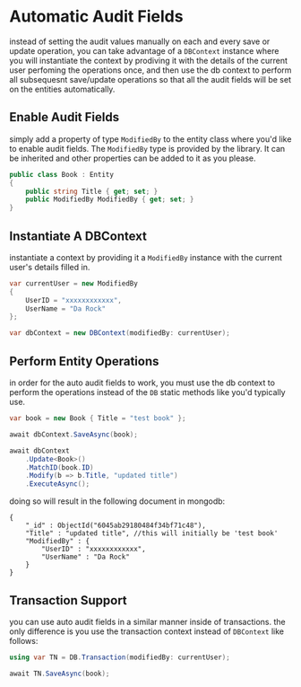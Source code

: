 # Automatic Audit Fields
instead of setting the audit values manually on each and every save or update operation, you can take advantage of a `DBContext` instance where you will instantiate the context by prodiving it with the details of the current user perfoming the operations once, and then use the db context to perform all subsequesnt save/update operations so that all the audit fields will be set on the entities automatically.

## Enable Audit Fields
simply add a property of type `ModifiedBy` to the entity class where you'd like to enable audit fields. The `ModifiedBy` type is provided by the library. It can be inherited and other properties can be added to it as you please.

```csharp
public class Book : Entity
{
    public string Title { get; set; }
    public ModifiedBy ModifiedBy { get; set; }
}
```

## Instantiate A DBContext
instantiate a context by providing it a `ModifiedBy` instance with the current user's details filled in.
```csharp
var currentUser = new ModifiedBy
{
    UserID = "xxxxxxxxxxxx",
    UserName = "Da Rock"
};

var dbContext = new DBContext(modifiedBy: currentUser);
```

## Perform Entity Operations
in order for the auto audit fields to work, you must use the db context to perform the operations instead of the `DB` static methods like you'd typically use.
```csharp
var book = new Book { Title = "test book" };

await dbContext.SaveAsync(book);

await dbContext
    .Update<Book>()
    .MatchID(book.ID)
    .Modify(b => b.Title, "updated title")
    .ExecuteAsync();
```

doing so will result in the following document in mongodb:
```
{
	"_id" : ObjectId("6045ab29180484f34bf71c48"),
	"Title" : "updated title", //this will initially be 'test book'
	"ModifiedBy" : {
		"UserID" : "xxxxxxxxxxxx",
		"UserName" : "Da Rock"
	}
}
```

## Transaction Support
you can use auto audit fields in a similar manner inside of transactions. the only difference is you use the transaction context instead of `DBContext` like follows:
```csharp
using var TN = DB.Transaction(modifiedBy: currentUser);

await TN.SaveAsync(book);
```